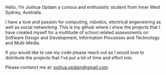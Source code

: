 Hello, I’m Joshua Opdam a curious and enthusistic student from Inner West Sydney, Australia.

I have a love and passion for computing, robotics, electrical engeneering as well as social networking.
This is my github where I show the projects that I have created myself for a multitude of school related
assessments on Software Design and Development, Information Processes and Technology and Multi-Media.

If you would like to use my code please reach out as I would love to distribute the projects that I've 
put a lot of time and effort into.

Please contanct me at: joshua.opdam@gmail.com 
